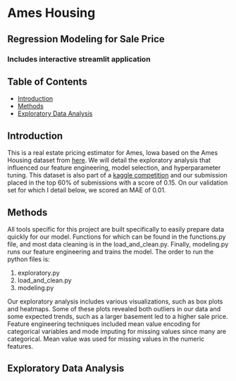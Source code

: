 # Ames Housing
## Regression Modeling for Sale Price
### Includes interactive streamlit application

## Table of Contents

- [Introduction](#introduction)
- [Methods](#methods)
- [Exploratory Data Analysis](#exploratorydataanalysis)

## Introduction
This is a real estate pricing estimator for Ames, Iowa based
on the Ames Housing dataset from [here](https://www.google.com). We will detail the exploratory analysis that influenced our feature engineering, model selection, and hyperparameter tuning.  This dataset is also part of a [kaggle competition](https://www.kaggle.com/c/house-prices-advanced-regression-techniques) and our submission placed in the top 60% of submissions with a
score of 0.15.  On our validation set for which I detail below,
we scored an MAE of 0.01.  

## Methods
All tools specific for this project are built specifically to easily prepare data quickly for our model.  Functions for which can be found in the functions.py file, and most data cleaning is in the load_and_clean.py.  Finally, modeling.py runs our feature engineering and trains the model.  The order to run the python files is:
1. exploratory.py
2. load_and_clean.py
3. modeling.py

Our exploratory analysis includes various visualizations, such as box plots and heatmaps.  Some of these plots revealed both outliers in our data and some expected trends, such as a larger basement led to a higher sale price.  Feature engineering techniques included mean value encoding for categorical variables and mode imputing for missing values since many are categorical.  Mean value was used for missing values in the numeric features.  

## Exploratory Data Analysis
